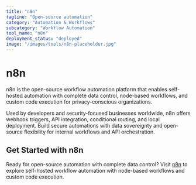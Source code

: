 ```yaml
---
title: "n8n"
tagline: "Open-source automation"
category: "Automation & Workflows"
subcategory: "Workflow Automation"
tool_name: "n8n"
deployment_status: "deployed"
image: "/images/tools/n8n-placeholder.jpg"
---
```


# n8n

n8n is the open-source workflow automation platform that enables self-hosted automation with complete data control, node-based workflows, and custom code execution for privacy-conscious organizations.

Used by developers and security-focused businesses worldwide, n8n offers webhook triggers, API integration, conditional routing, and local deployment. Build secure automations with data sovereignty and open-source flexibility for internal workflows and API orchestration.

## Get Started with n8n

Ready for open-source automation with complete data control? Visit [n8n](https://n8n.io) to explore self-hosted workflow automation with node-based workflows and custom code execution.